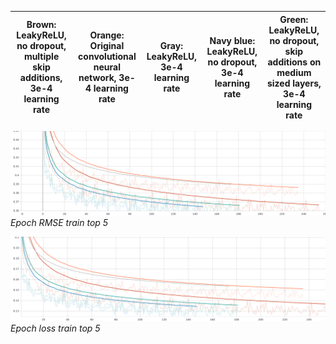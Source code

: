 
| Brown: LeakyReLU, no dropout, multiple skip additions, 3e-4 learning rate| Orange: Original convolutional neural network, 3e-4 learning rate| Gray: LeakyReLU, 3e-4 learning rate | Navy blue: LeakyReLU, no dropout, 3e-4 learning rate |  Green: LeakyReLU, no dropout, skip additions on medium sized layers, 3e-4 learning rate |
|----------------|------------------|----------------|------------------|------------------|

![alt text](https://github.com/toma-ungureanu/Licenta/blob/master/model_statistics/png/train/epoch/epoch_rmse_train_top5.png)
*Epoch RMSE train top 5*

![alt text](https://github.com/toma-ungureanu/Licenta/blob/master/model_statistics/png/train/epoch/epoch_loss_train_top5.png)
*Epoch loss train top 5*
